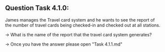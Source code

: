 Question Task 4.1.0:
--------------------

James manages the Travel card system and he wants to see the report of the number 
of travel cards being checked-in and checked out at all stations.

-> What is the name of the report that the travel card system generates?

-> Once you have the answer please open "Task 4.1.1.md"